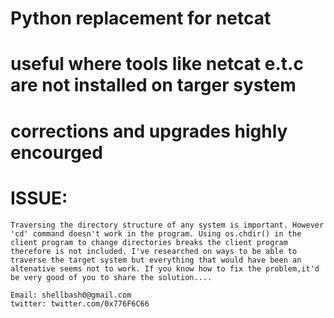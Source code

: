 # Python replacement for netcat
# useful where tools like netcat e.t.c are not installed on targer system
# corrections and upgrades highly encourged


# ISSUE:
~~~
Traversing the directory structure of any system is important. However 'cd' command doesn't work in the program. Using os.chdir() in the client program to change directories breaks the client program therefore is not included. I've researched on ways to be able to traverse the target system but everything that would have been an altenative seems not to work. If you know how to fix the problem,it'd be very good of you to share the solution....

Email: shellbash0@gmail.com
twitter: twitter.com/0x776F6C66
~~~
